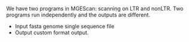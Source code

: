 
We have two programs in MGEScan: scanning on LTR and nonLTR. Two programs run independently and the outputs are different.

* Input
  fasta genome single sequence file
* Output
  custom format output.
